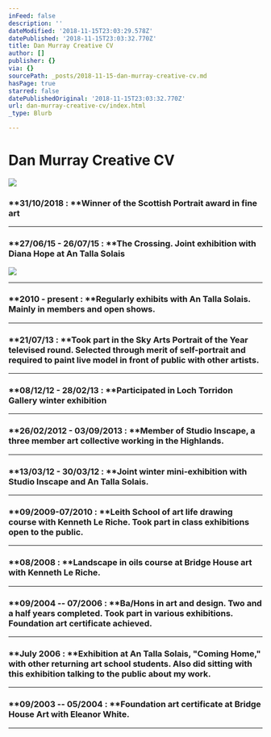 ```yaml
---
inFeed: false
description: ''
dateModified: '2018-11-15T23:03:29.578Z'
datePublished: '2018-11-15T23:03:32.770Z'
title: Dan Murray Creative CV
author: []
publisher: {}
via: {}
sourcePath: _posts/2018-11-15-dan-murray-creative-cv.md
hasPage: true
starred: false
datePublishedOriginal: '2018-11-15T23:03:32.770Z'
url: dan-murray-creative-cv/index.html
_type: Blurb

---
```

# **Dan Murray Creative CV**
![](https://the-grid-user-content.s3-us-west-2.amazonaws.com/32c92ac4-1888-496c-a360-78a8411fc691.jpg)

### **31/10/2018 : **Winner of the Scottish Portrait award in fine art

---

### **27/06/15 - 26/07/15 : **The Crossing. Joint exhibition with Diana Hope at An Talla Solais
![](https://s3-us-west-2.amazonaws.com/the-grid-img/p/05b9e42459b38fcfc774b4a86c969172ae767bf3.jpg)

---

### **2010 - present : **Regularly exhibits with An Talla Solais. Mainly in members and open shows.

---

### **21/07/13 : **Took part in the Sky Arts Portrait of the Year televised round. Selected through merit of self-portrait and required to paint live model in front of public with other artists.

---

### **08/12/12 - 28/02/13 : **Participated in Loch Torridon Gallery winter exhibition

---

### **26/02/2012 - 03/09/2013 : **Member of Studio Inscape, a three member art collective working in the Highlands.

---

### **13/03/12 - 30/03/12 : **Joint winter mini-exhibition with Studio Inscape and An Talla Solais.

---

### **09/2009-07/2010 : **Leith School of art life drawing course with Kenneth Le Riche. Took part in class exhibitions open to the public.

---

### **08/2008 : **Landscape in oils course at Bridge House art with Kenneth Le Riche.

---

### **09/2004 -- 07/2006 : **Ba/Hons in art and design. Two and a half years completed. Took part in various exhibitions. Foundation art certificate achieved.

---

### **July 2006 : **Exhibition at An Talla Solais, "Coming Home," with other returning art school students. Also did sitting with this exhibition talking to the public about my work.

---

### **09/2003 -- 05/2004 : **Foundation art certificate at Bridge House Art with Eleanor White.

---